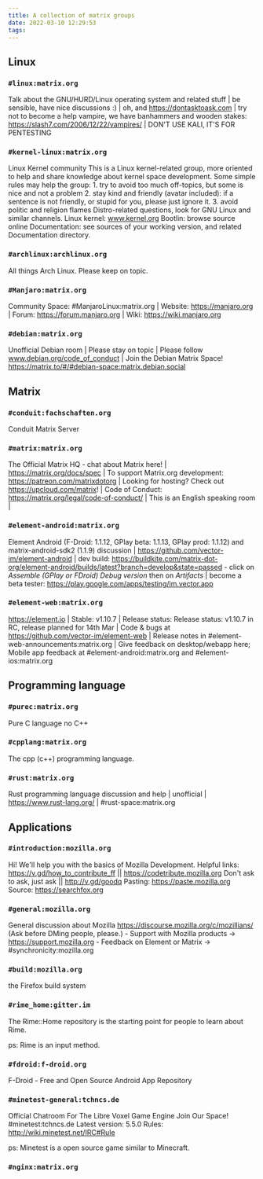```yaml
---
title: A collection of matrix groups
date: 2022-03-10 12:29:53
tags:
---
```


## Linux

### `#linux:matrix.org`

Talk about the GNU/HURD/Linux operating system and related stuff | be sensible, have nice discussions :) | oh, and https://dontasktoask.com | try not to become a help vampire, we have banhammers and wooden stakes: https://slash7.com/2006/12/22/vampires/ | DON'T USE KALI, IT'S FOR PENTESTING

### `#kernel-linux:matrix.org`

Linux Kernel community This is a Linux kernel-related group, more oriented to help and share knowledge about kernel space development. Some simple rules may help the group: 1. try to avoid too much off-topics, but some is nice and not a problem 2. stay kind and friendly (avatar included): if a sentence is not friendly, or stupid for you, please just ignore it. 3. avoid politic and religion flames Distro-related questions, look for GNU Linux and similar channels. Linux kernel: www.kernel.org Bootlin: browse source online Documentation: see sources of your working version, and related Documentation directory.

### `#archlinux:archlinux.org`

All things Arch Linux. Please keep on topic.

### `#Manjaro:matrix.org`

Community Space: #ManjaroLinux:matrix.org | Website: https://manjaro.org | Forum: https://forum.manjaro.org | Wiki: https://wiki.manjaro.org

### `#debian:matrix.org`

Unofficial Debian room | Please stay on topic | Please follow www.debian.org/code_of_conduct | Join the Debian Matrix Space! https://matrix.to/#/#debian-space:matrix.debian.social

## Matrix

### `#conduit:fachschaften.org`

Conduit Matrix Server

### `#matrix:matrix.org`

The Official Matrix HQ - chat about Matrix here! | https://matrix.org/docs/spec | To support Matrix.org development: https://patreon.com/matrixdotorg | Looking for hosting? Check out https://upcloud.com/matrix! | Code of Conduct: https://matrix.org/legal/code-of-conduct/ | This is an English speaking room |

### `#element-android:matrix.org`

Element Android (F-Droid: 1.1.12, GPlay beta: 1.1.13, GPlay prod: 1.1.12) and matrix-android-sdk2 (1.1.9) discussion | https://github.com/vector-im/element-android | dev build: https://buildkite.com/matrix-dot-org/element-android/builds/latest?branch=develop&state=passed - click on *Assemble (GPlay or FDroid) Debug version* then on *Artifacts* | become a beta tester: https://play.google.com/apps/testing/im.vector.app

### `#element-web:matrix.org`

https://element.io | Stable: v1.10.7 | Release status: Release status: v1.10.7 in RC, release planned for 14th Mar | Code & bugs at https://github.com/vector-im/element-web | Release notes in #element-web-announcements:matrix.org | Give feedback on desktop/webapp here; Mobile app feedback at #element-android:matrix.org and #element-ios:matrix.org

## Programming language

### `#purec:matrix.org`

Pure C language no C++

### `#cpplang:matrix.org`

The cpp (c++) programming language.

### `#rust:matrix.org`

Rust programming language discussion and help | unofficial | https://www.rust-lang.org/ | #rust-space:matrix.org

## Applications

### `#introduction:mozilla.org`

Hi! We'll help you with the basics of Mozilla Development. Helpful links: https://v.gd/how_to_contribute_ff || https://codetribute.mozilla.org Don't ask to ask, just ask || http://v.gd/goodq Pasting: https://paste.mozilla.org Source: https://searchfox.org

### `#general:mozilla.org`

General discussion about Mozilla https://discourse.mozilla.org/c/mozillians/ (Ask before DMing people, please.) - Support with Mozilla products → https://support.mozilla.org - Feedback on Element or Matrix → #synchronicity:mozilla.org

### `#build:mozilla.org`

the Firefox build system

### `#rime_home:gitter.im`

The Rime::Home repository is the starting point for people to learn about Rime.

ps: Rime is an input method.

### `#fdroid:f-droid.org`

F-Droid - Free and Open Source Android App Repository

### `#minetest-general:tchncs.de`

Official Chatroom For The Libre Voxel Game Engine Join Our Space! #minetest:tchncs.de Latest version: 5.5.0 Rules: http://wiki.minetest.net/IRC#Rule

ps: Minetest is a open source game similar to Minecraft.

### `#nginx:matrix.org`
